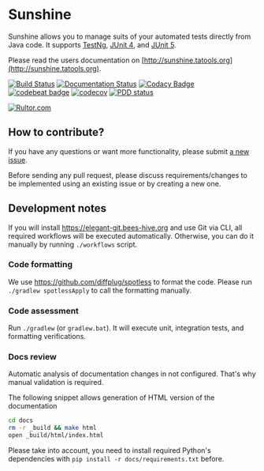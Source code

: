 # Sunshine
Sunshine allows you to manage suits of your automated tests directly from Java code. It supports
[TestNg](https://testng.org/doc/index.html), [JUnit 4](https://junit.org/junit4/), and
[JUnit 5](https://junit.org/junit5/).

Please read the users documentation on [http://sunshine.tatools.org](http://sunshine.tatools.org).

[![Build Status](https://github.com/tatools/sunshine/workflows/Quality%20pipeline/badge.svg)](https://github.com/tatools/sunshine/actions?workflow=Quality+pipeline)
[![Documentation Status](https://readthedocs.org/projects/sunshine/badge/?version=latest)](http://sunshine.tatools.org/en/latest/?badge=latest)
[![Codacy Badge](https://api.codacy.com/project/badge/Grade/b9ccdf7644db4658bb998eb3c8f0689b)](https://www.codacy.com/app/extsoft/sunshine?utm_source=github.com&amp;utm_medium=referral&amp;utm_content=tatools/sunshine&amp;utm_campaign=Badge_Grade)
[![codebeat badge](https://codebeat.co/badges/74ffce5e-e3be-45b7-9459-98d13f5f4d4e)](https://codebeat.co/projects/github-com-tatools-sunshine-master)
[![codecov](https://codecov.io/gh/tatools/sunshine/branch/master/graph/badge.svg)](https://codecov.io/gh/tatools/sunshine)
[![PDD status](http://www.0pdd.com/svg?name=tatools/sunshine)](http://www.0pdd.com/p?name=tatools/sunshine)

[![Rultor.com](http://www.rultor.com/b/tatools/sunshine)](http://www.rultor.com/p/tatools/sunshine)

## How to contribute?
If you have any questions or want more functionality, please submit [a new issue](https://github.com/tatools/sunshine/issues/new).

Before sending any pull request, please discuss requirements/changes to be implemented using an existing issue or
by creating a new one.

## Development notes
If you will install <https://elegant-git.bees-hive.org> and use Git via CLI, all required workflows
will be executed automatically. Otherwise, you can do it manually by running `./workflows` script.

### Code formatting
We use <https://github.com/diffplug/spotless> to format the code. Please run
`./gradlew spotlessApply` to call the formatting manually.

### Code assessment
Run `./gradlew` (or `gradlew.bat`). It will execute unit, integration tests, and formatting verifications.

### Docs review
Automatic analysis of documentation changes in not configured. That's why manual validation is required.

The following snippet allows generation of HTML version of the documentation
```bash
cd docs
rm -r _build && make html
open _build/html/index.html
```

Please take into account, you need to install required Python's dependencies with `pip install -r docs/requirements.txt`
before.
